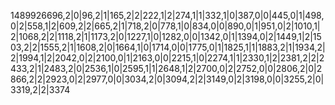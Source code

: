 1489926696,2|0|96,2|1|165,2|2|222,1|2|274,1|1|332,1|0|387,0|0|445,0|1|498,0|2|558,1|2|609,2|2|665,2|1|718,2|0|778,1|0|834,0|0|890,0|1|951,0|2|1010,1|2|1068,2|2|1118,2|1|1173,2|0|1227,1|0|1282,0|0|1342,0|1|1394,0|2|1449,1|2|1503,2|2|1555,2|1|1608,2|0|1664,1|0|1714,0|0|1775,0|1|1825,1|1|1883,2|1|1934,2|2|1994,1|2|2042,0|2|2100,0|1|2163,0|0|2215,1|0|2274,1|1|2330,1|2|2381,2|2|2433,2|1|2483,2|0|2536,1|0|2595,1|1|2648,1|2|2700,0|2|2752,0|0|2806,2|0|2866,2|2|2923,0|2|2977,0|0|3034,2|0|3094,2|2|3149,0|2|3198,0|0|3255,2|0|3319,2|2|3374
